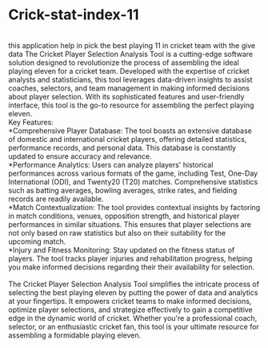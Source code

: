 # Crick-stat-index-11
<br>
this application help in pick the best playing 11 in cricket team with the give data 
The Cricket Player Selection Analysis Tool is a cutting-edge software solution designed to revolutionize the process of assembling the ideal playing eleven for a cricket team. Developed with the expertise of cricket analysts and statisticians, this tool leverages data-driven insights to assist coaches, selectors, and team management in making informed decisions about player selection. With its sophisticated features and user-friendly interface, this tool is the go-to resource for assembling the perfect playing eleven.
<br>
Key Features:
<br>
		*Comprehensive Player Database: The tool boasts an extensive database of domestic and international cricket players, offering detailed statistics, performance records, and personal data. This database is constantly updated to ensure accuracy and relevance.
  <br>
		*Performance Analytics: Users can analyze players' historical performances across various formats of the game, including Test, One-Day International (ODI), and Twenty20 (T20) matches. Comprehensive statistics such as batting averages, bowling averages, strike rates, and fielding records are readily available.
  <br>
		*Match Contextualization: The tool provides contextual insights by factoring in match conditions, venues, opposition strength, and historical player performances in similar situations. This ensures that player selections are not only based on raw statistics but also on their suitability for the upcoming match.
  <br>
		*Injury and Fitness Monitoring: Stay updated on the fitness status of players. The tool tracks player injuries and rehabilitation progress, helping you make informed decisions regarding  their their availability for selection.
  <br>

<br>
The Cricket Player Selection Analysis Tool simplifies the intricate process of selecting the best playing eleven by putting the power of data and analytics at your fingertips. It empowers cricket teams to make informed decisions, optimize player selections, and strategize effectively to gain a competitive edge in the dynamic world of cricket. Whether you're a professional coach, selector, or an enthusiastic cricket fan, this tool is your ultimate resource for assembling a formidable playing eleven.
